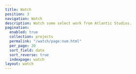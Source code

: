 ```yaml
---
title: Watch
position: 3
navigation: Watch
description: Watch some select work from Atlantic Studios.
pagination:
  enabled: true
  collection: projects
  permalink: "/watch/page:num.html"
  per_page: 20
  sort_field: date
  sort_reverse: true
  indexpage: watch
layout: watch
---
```


